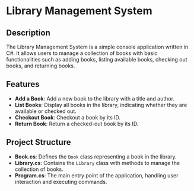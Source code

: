 # Library Management System

## Description

The Library Management System is a simple console application written in C#. It allows users to manage a collection of books with basic functionalities such as adding books, listing available books, checking out books, and returning books.

## Features

- **Add a Book**: Add a new book to the library with a title and author.
- **List Books**: Display all books in the library, indicating whether they are available or checked out.
- **Checkout Book**: Checkout a book by its ID.
- **Return Book**: Return a checked-out book by its ID.

## Project Structure

- **Book.cs**: Defines the `Book` class representing a book in the library.
- **Library.cs**: Contains the `Library` class with methods to manage the collection of books.
- **Program.cs**: The main entry point of the application, handling user interaction and executing commands.

